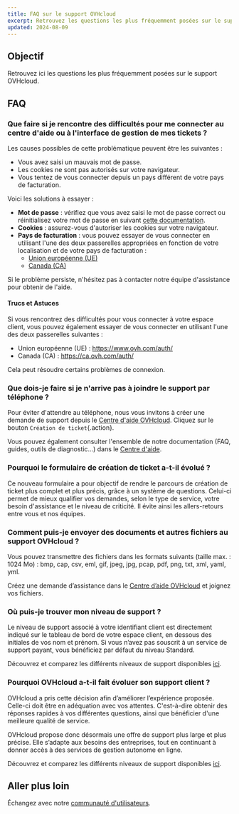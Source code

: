 ```yaml
---
title: FAQ sur le support OVHcloud
excerpt: Retrouvez les questions les plus fréquemment posées sur le support OVHcloud
updated: 2024-08-09
---
```


## Objectif

Retrouvez ici les questions les plus fréquemment posées sur le support OVHcloud.

<a name="sso"></a>

## FAQ

### Que faire si je rencontre des difficultés pour me connecter au centre d'aide ou à l'interface de gestion de mes tickets ?

Les causes possibles de cette problématique peuvent être les suivantes :

- Vous avez saisi un mauvais mot de passe.
- Les cookies ne sont pas autorisés sur votre navigateur.
- Vous tentez de vous connecter depuis un pays différent de votre pays de facturation.

Voici les solutions à essayer :

- **Mot de passe** : vérifiez que vous avez saisi le mot de passe correct ou réinitialisez votre mot de passe en suivant [cette documentation](/pages/account_and_service_management/account_information/manage-ovh-password#lost-password).
- **Cookies** : assurez-vous d'autoriser les cookies sur votre navigateur.
- **Pays de facturation** : vous pouvez essayer de vous connecter en utilisant l'une des deux passerelles appropriées en fonction de votre localisation et de votre pays de facturation :
    - [Union européenne (UE)](https://help.ovhcloud.com/login_with_sso.do?glide_sso_id=5e9c81e66886e8901e111f908472f1e2)
    - [Canada (CA)](http://help.ovhcloud.com/login_with_sso.do?glide_sso_id=e6292c24e02bb050476bf14567ec5ef1)

Si le problème persiste, n'hésitez pas à contacter notre équipe d'assistance pour obtenir de l'aide.

#### Trucs et Astuces

Si vous rencontrez des difficultés pour vous connecter à votre espace client, vous pouvez également essayer de vous connecter en utilisant l'une des deux passerelles suivantes :

- Union européenne (UE) : <https://www.ovh.com/auth/>
- Canada (CA) : <https://ca.ovh.com/auth/>

Cela peut résoudre certains problèmes de connexion.

### Que dois-je faire si je n'arrive pas à joindre le support par téléphone ?

Pour éviter d'attendre au téléphone, nous vous invitons à créer une demande de support depuis le [Centre d'aide OVHcloud](https://help.ovhcloud.com/csm?id=csm_get_help). Cliquez sur le bouton `Création de ticket`{.action}.

Vous pouvez également consulter l'ensemble de notre documentation (FAQ, guides, outils de diagnostic…) dans le [Centre d'aide](https://help.ovhcloud.com/csm/fr-documentation?id=kb_home). 

### Pourquoi le formulaire de création de ticket a-t-il évolué ?

Ce nouveau formulaire a pour objectif de rendre le parcours de création de ticket plus complet et plus précis, grâce à un système de questions. Celui-ci permet de mieux qualifier vos demandes, selon le type de service, votre besoin d'assistance et le niveau de criticité. Il évite ainsi les allers-retours entre vous et nos équipes.

### Comment puis-je envoyer des documents et autres fichiers au support OVHcloud ?

Vous pouvez transmettre des fichiers dans les formats suivants (taille max. : 1024 Mo) : bmp, cap, csv, eml, gif, jpeg, jpg, pcap, pdf, png, txt, xml, yaml, yml.

Créez une demande d’assistance dans le [Centre d’aide OVHcloud](https://help.ovhcloud.com/csm?id=csm_get_help) et joignez vos fichiers.

### Où puis-je trouver mon niveau de support ?

Le niveau de support associé à votre identifiant client est directement indiqué sur le tableau de bord de votre espace client, en dessous des initiales de vos nom et prénom. Si vous n’avez pas souscrit à un service de support payant, vous bénéficiez par défaut du niveau Standard.

Découvrez et comparez les différents niveaux de support disponibles [ici](/links/support).

### Pourquoi OVHcloud a-t-il fait évoluer son support client ?

OVHcloud a pris cette décision afin d’améliorer l’expérience proposée. Celle-ci doit être en adéquation avec vos attentes. C'est-à-dire obtenir des réponses rapides à vos différentes questions, ainsi que bénéficier d'une meilleure qualité de service.

OVHcloud propose donc désormais une offre de support plus large et plus précise. Elle s’adapte aux besoins des entreprises, tout en continuant à donner accès à des services de gestion autonome en ligne.

Découvrez et comparez les différents niveaux de support disponibles [ici](/links/support).

## Aller plus loin

Échangez avec notre [communauté d'utilisateurs](/links/community).
